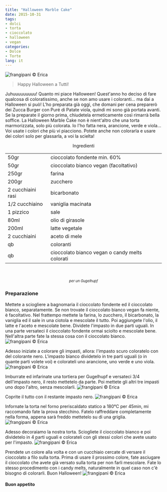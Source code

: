 ```yaml
---
title: "Halloween Marble Cake"
date: 2015-10-31
tags:
- dolci
- torta
- cioccolato
- halloween
- vegan
categories:
- Dolce
- Torte
lang: it
---
```

![](header.jpg "frangipani © Erica")

> Happy Halloween a Tutti!

Juhuuuuuuuuu! Quanto mi piace Halloween! Quest'anno ho deciso di fare qualcosa di coloratissimo, anche se non amo usare i coloranti... ma dai a Halloween si può! L'ho preparata già oggi, che domani per cena preparerò dei Zucca Burger con Puré di Patate viola, quindi mi sono già portata avanti. Se la preparate il giorno prima, chiudetela ermeticamente così rimarrà bella soffice. La Halloween Marble Cake non è nient'altro che una torta marmorizzata, solo più colorata. Io l'ho fatta nera, arancione, verde e viola... Voi usate i colori che più vi piacciono. Potete anche non colorarla e usare dei colori solo per glassarla, a voi la scielta!


<div id="wrapper" style="text-align: center">
  <div id="yourdiv" style="display: inline-block;">
    <div class="ingredients">
      <div class="ingredients-title">Ingredienti</div>
      <table>
        <tbody>
          </tr>
          <tr>
            <td>50gr</td>
            <td>cioccolato fondente min. 60%</td>
          </tr>
          <tr>
            <td>50gr</td>
            <td>cioccolato bianco vegan (facoltativo)</td>
          </tr>
          <tr>
            <td>250gr</td>
            <td>farina</td>
          </tr>
          <tr>
            <td>200gr</td>
            <td>zucchero</td>
          </tr>
          <tr>
            <td>2 cucchiaini rasi</td>
            <td>bicarbonato</td>
          </tr>
          <tr>
            <td>1/2 cucchiaino</td>
            <td>vaniglia macinata</td>
          </tr>
          <tr>
            <td>1 pizzico</td>
            <td>sale</td>
          </tr>
          <tr>
            <td>80ml</td>
            <td>olio di girasole</td>
          </tr>
          <tr>
            <td>200ml</td>
            <td>latte vegetale</td>
          </tr>
          <tr>
            <td>2 cucchiaini</td>
            <td>aceto di mele</td>
          </tr>
          <tr>
            <td>qb</td>
            <td>coloranti</td>
          </tr>
          <tr>
            <td>qb</td>
            <td>cioccolato bianco vegan o candy melts colorati</td>  
          </tr>
        </tbody>
      </table>
      <br></br>
      <i class="pull-right" style="font-size: 80%;">per un Gugelhupf</i>
    </div>
  </div>
</div>


<h3>
  <font color="grey">
    <i class="fa fa-cogs"></i>
  </font> Preparazione
</h3>

Mettete a sciogliere a bagnomaria il cioccolato fondente ed il cioccolato bianco, separatamente. Se non trovate il cioccolato bianco vegan fa niente, è facoltativo. Nel frattempo mettete la farina, lo zucchero, il bicarbonato, la vaniglia ed il sale in una ciotola e mescolate il tutto. Poi aggiungete l'olio, il latte e l'aceto e mescolate bene. Dividete l'impasto in due parti uguali. In una parte versateci il cioccolato fondente ormai sciolto e mescolate bene. Nell'altra parte fate la stessa cosa con il cioccolato bianco. 
![](impasti.jpg "frangipani © Erica")

Adesso iniziate a colorare gli impasti, allora: l'impasto scuro coloratelo con del colorante nero. L'impasto bianco dividetelo in tre parti uguali (o in quante parti volete voi) e colorateli uno arancione, uno verde e uno viola.
![](impasticolorati.jpg "frangipani © Erica")

Imburrate ed infarinate una tortiera per Gugelhupf e versateci 3/4 dell'impasto nero, il resto mettetelo da parte. Poi mettete gli altri tre impasti uno dopo l'altro, senza mescolarli.
![](teglia1.jpg "frangipani © Erica")

Coprite il tutto con il restante impasto nero.
![](teglia2.jpg "frangipani © Erica")

Infornate la torta nel forno preriscaldato statico a 180°C per 45min, mi raccomando fate la prova stecchino. Fatelo raffreddare completamente nella forma, appena sarà freddo mettetelo su di una griglia.
![](sfornato.jpg "frangipani © Erica")

Adesso decoraiamo la nostra torta. Sciogliete il cioccolato bianco e poi dividetelo in 4 parti uguali e colorateli con gli stessi colori che avete usato per l'impasto.
![](glassa.jpg "frangipani © Erica")

Prendete un colore alla volta e con un cucchiaio cercate di versare il cioccolato a filo sulla torta. Prima di usare il prossimo colore, fate asciugare il cioccolato che avete già versato sulla torta per non farli mescolare. Fate lo stesso procedimento con i candy melts, naturalmente in quel caso non c'è bisogno di colorarli. Buon Halloween!
![](risultato.jpg "frangipani © Erica")


<h4>Buon appetito
  <font color="red">
    <i class="fa fa-smile-o"></i>
  </font>
</h4>